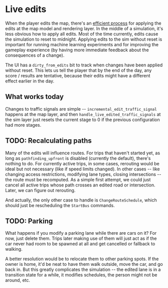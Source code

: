 # Live edits

When the player edits the map, there's an [efficient process](../map/edits.md)
for applying the edits at the map model and rendering layer. In the middle of a
simulation, it's less obvious how to apply all edits. Most of the time
currently, edits cause the simulation to reset to midnight. Applying edits to
the sim without reset is important for running machine learning experiments and
for improving the gameplay experience (by having more immediate feedback about
the consequences of a change).

The UI has a `dirty_from_edits` bit to track when changes have been applied
without reset. This lets us tell the player that by the end of the day, any
score / results are tentative, because their edits might have a different effect
earlier in the day.

## What works today

Changes to traffic signals are simple -- `incremental_edit_traffic_signal`
happens at the map layer, and then `handle_live_edited_traffic_signals` at the
sim layer just resets the current stage to 0 if the previous configuration had
more stages.

## TODO: Recalculating paths

Many of the edits will influence routes. For trips that haven't started yet, as
long as `pathfinding_upfront` is disabled (currently the default), there's
nothing to do. For currently active trips, in some cases, rerouting would be
ideal but not necessary (like if speed limits changed). In other cases -- like
changing access restrictions, modifying lane types, closing intersections --
the route must be recomputed. As a simple first attempt, we could just cancel
all active trips whose path crosses an edited road or intersection. Later, we
can figure out rerouting.

And actually, the only other case to handle is `ChangeRouteSchedule`, which
should just be rescheduling the `StartBus` commands.

## TODO: Parking

What happens if you modify a parking lane while there are cars on it? For now,
just delete them. Trips later making use of them will just act as if the car
never had room to be spawned at all and get cancelled or fallback to walking.

A better resolution would be to relocate them to other parking spots. If the
owner is home, it'd be neat to have them walk outside, move the car, and go back
in. But this greatly complicates the simulation -- the edited lane is in a
transition state for a while, it modifies schedules, the person might not be
around, etc.
